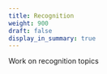```yaml
---
title: Recognition
weight: 900
draft: false
display_in_summary: true
---
```


Work on recognition topics
